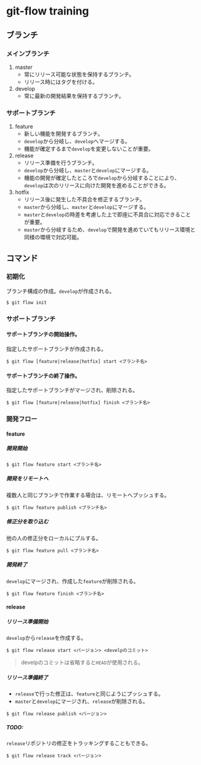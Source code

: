 # git-flow training
 
## ブランチ
### メインブランチ
1. master
    * 常にリリース可能な状態を保持するブランチ。
    * リリース時にはタグを付ける。
1. develop
    * 常に最新の開発結果を保持するブランチ。
                                                                                                                                                                                                                                          
### サポートブランチ
1. feature
    * 新しい機能を開発するブランチ。
    * `develop`から分岐し、`develop`へマージする。
    * 機能が確定するまで`develop`を変更しないことが重要。
1. release
    * リリース準備を行うブランチ。
    * `develop`から分岐し、`master`と`develop`にマージする。
    * 機能の開発が確定したところで`develop`から分岐することにより、`develop`は次のリリースに向けた開発を進めることができる。
1. hotfix
    * リリース後に発生した不具合を修正するブランチ。
    * `master`から分岐し、`master`と`develop`にマージする。
    * `master`と`develop`の時差を考慮した上で即座に不具合に対応できることが重要。
    * `master`から分岐するため、`develop`で開発を進めていてもリリース環境と同様の環境で対応可能。
 
## コマンド
### 初期化
ブランチ構成の作成。`develop`が作成される。
```
$ git flow init
```
 
### サポートブランチ
#### サポートブランチの開始操作。
指定したサポートブランチが作成される。
```
$ git flow [feature|release|hotfix] start <ブランチ名>
```
 
#### サポートブランチの終了操作。
指定したサポートブランチがマージされ、削除される。
```
$ git flow [feature|release|hotfix] finish <ブランチ名>
```

### 開発フロー
#### feature
##### 開発開始
```
$ git flow feature start <ブランチ名>
```

##### 開発をリモートへ
複数人と同じブランチで作業する場合は、リモートへプッシュする。
```
$ git flow feature publish <ブランチ名>
```

##### 修正分を取り込む
他の人の修正分をローカルにプルする。
```
$ git flow feature pull <ブランチ名>
```

##### 開発終了
`develop`にマージされ、作成した`feature`が削除される。
```
$ git flow feature finish <ブランチ名>
```

#### release
##### リリース準備開始
`develop`から`release`を作成する。
```
$ git flow release start <バージョン> <develpのコミット>
```
> develpのコミットは省略すると`HEAD`が使用される。

##### リリース準備終了
* `release`で行った修正は、`feature`と同じようにプッシュする。
* `master`と`develop`にマージされ、`release`が削除される。
```
$ git flow release publish <バージョン>
```

##### TODO:
`release`リポジトリの修正をトラッキングすることもできる。
```
$ git flow release track <バージョン>
```
